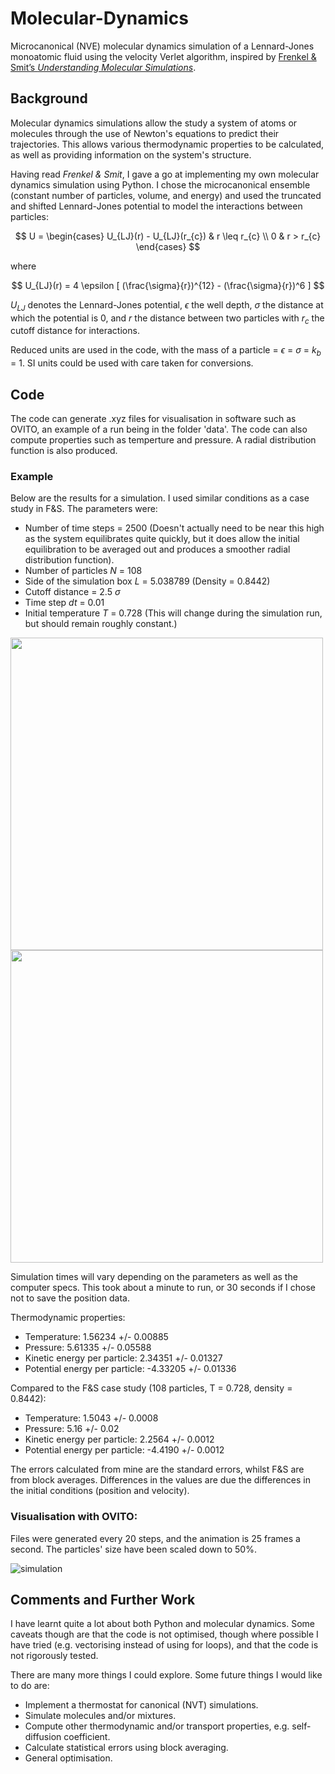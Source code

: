 # Molecular-Dynamics
Microcanonical (NVE) molecular dynamics simulation of a Lennard-Jones monoatomic fluid using the velocity Verlet algorithm, inspired by [Frenkel & Smit’s *Understanding Molecular Simulations*](https://www.sciencedirect.com/book/9780122673511/understanding-molecular-simulation).

## Background
Molecular dynamics simulations allow the study a system of atoms or molecules through the use of Newton's equations to predict their trajectories. This allows various thermodynamic properties to be calculated, as well as providing information on the system's structure.

Having read *Frenkel & Smit*, I gave a go at implementing my own molecular dynamics simulation using Python. I chose the microcanonical ensemble (constant number of particles, volume, and energy) and used the truncated and shifted Lennard-Jones potential to model the interactions between particles:

$$ U = \begin{cases}
        U_{LJ}(r) - U_{LJ}(r_{c}) & r \leq r_{c} \\
        0 & r > r_{c}
        \end{cases} $$

where

$$  U_{LJ}(r) = 4 \epsilon [ (\frac{\sigma}{r})^{12} - (\frac{\sigma}{r})^6 ] $$

$U_{LJ}$ denotes the Lennard-Jones potential, $\epsilon$ the well depth, $\sigma$ the distance at which the potential is 0, and $r$ the distance between two particles with $r_{c}$ the cutoff distance for interactions.

Reduced units are used in the code, with the mass of a particle = $\epsilon$ = $\sigma$ = $k_{b}$ = 1. SI units could be used with care taken for conversions.

## Code
The code can generate .xyz files for visualisation in software such as OVITO, an example of a run being in the folder 'data'. The code can also compute properties such as temperture and pressure. A radial distribution function is also produced.

### Example
Below are the results for a simulation. I used similar conditions as a case study in F&S. The parameters were:
- Number of time steps = 2500 (Doesn't actually need to be near this high as the system equilibrates quite quickly, but it does allow the initial equilibration to be averaged out and produces a smoother radial distribution function).
- Number of particles $N$ = 108
- Side of the simulation box $L$ = 5.038789 (Density = 0.8442)
- Cutoff distance = 2.5 $\sigma$
- Time step $dt$ = 0.01
- Initial temperature $T$ = 0.728 (This will change during the simulation run, but should remain roughly constant.)

<img src="https://github.com/user-attachments/assets/be365dba-b95e-4556-af90-01c9e01dfb5b" width="500">
<img src="https://github.com/user-attachments/assets/585cf6fb-9cde-4010-b779-0382af99993f" width="500">

Simulation times will vary depending on the parameters as well as the computer specs. This took about a minute to run, or 30 seconds if I chose not to save the position data.

Thermodynamic properties:
- Temperature: 1.56234 +/- 0.00885
- Pressure: 5.61335 +/- 0.05588
- Kinetic energy per particle: 2.34351 +/- 0.01327
- Potential energy per particle: -4.33205 +/- 0.01336

Compared to the F&S case study (108 particles, T = 0.728, density = 0.8442):
- Temperature: 1.5043 +/- 0.0008
- Pressure: 5.16 +/- 0.02
- Kinetic energy per particle: 2.2564 +/- 0.0012
- Potential energy per particle: -4.4190 +/- 0.0012

The errors calculated from mine are the standard errors, whilst F&S are from block averages. Differences in the values are due the differences in the initial conditions (position and velocity).

### Visualisation with OVITO:

Files were generated every 20 steps, and the animation is 25 frames a second. The particles' size have been scaled down to 50%.

![simulation](https://github.com/user-attachments/assets/95f2bb4b-5a1b-4be7-8000-364ab31f43d8)

## Comments and Further Work
I have learnt quite a lot about both Python and molecular dynamics. Some caveats though are that the code is not optimised, though where possible I have tried (e.g. vectorising instead of using for loops), and that the code is not rigorously tested.

There are many more things I could explore. Some future things I would like to do are:
- Implement a thermostat for canonical (NVT) simulations.
- Simulate molecules and/or mixtures.
- Compute other thermodynamic and/or transport properties, e.g. self-diffusion coefficient.
- Calculate statistical errors using block averaging.
- General optimisation.
